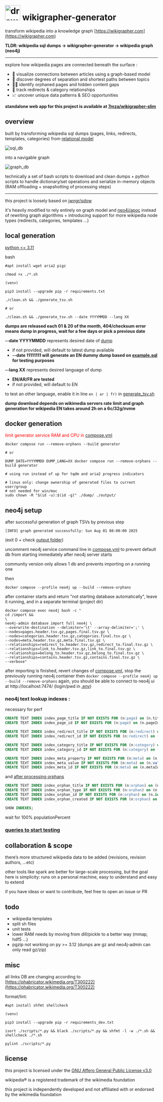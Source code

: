 # <img src="./misc/wikigrapher.png" alt="drawing" width="50"/> wikigrapher-generator

transform wikipedia into a knowledge graph [https://wikigrapher.com](https://wikigrapher.com)

**TLDR: wikipedia sql dumps -> wikigrapher-generator -> wikipedia graph (neo4j)**

---

explore how wikipedia pages are connected beneath the surface :

- 🔗 visualize connections between articles using a graph-based model
- 🧭 discover degrees of separation and shortest paths between topics
- 🕵️‍♂️ identify orphaned pages and hidden content gaps
- 🔄 track redirects & category relationships
- 📈 uncover unique data patterns & SEO opportunities

**standalone web app for this project is available at [7mza/wikigrapher-slim](https://github.com/7mza/wikigrapher-slim)**

## overview

built by transforming wikipedia sql dumps (pages, links, redirects, templates, categories) from [relational model](https://www.mediawiki.org/wiki/manual:database_layout)

![sql_db](./misc/db.jpg)

into a navigable graph

![graph_db](./misc/graph.jpg)

technically a set of bash scripts to download and clean dumps + python scripts to handle dictionary/set operations and serialize in-memory objects (RAM offloading + snapshotting of processing steps)

---

this project is loosely based on [jwngr/sdow](https://github.com/jwngr/sdow)

it's heavily modified to rely entirely on graph model and [neo4j/apoc](https://github.com/neo4j/apoc) instead of rewriting graph algorithms + introducing support for more wikipedia node types (redirects, categories, templates ...)

## local generation

[python <= 3.11](https://github.com/pyenv/pyenv)

bash

```shell
#apt install wget aria2 pigz

chmod +x ./*.sh

(venv)

pip3 install --upgrade pip -r requirements.txt

./clean.sh && ./generate_tsv.sh

# or

./clean.sh && ./generate_tsv.sh --date YYYYMMDD --lang XX
```

**dumps are released each 01 & 20 of the month, 404/checksum error means dump in progress, wait for a few days or pick a previous date**

**--date YYYYMMDD** represents desired date of [dump](https://dumps.wikimedia.org/enwiki)

- if not provided, will default to latest dump available
- **--date 11111111 will generate an EN dummy dump based on [example.sql](./misc/example.sql) for testing purposes**

**--lang XX** represents desired language of dump

- **EN/AR/FR are tested**
- if not provided, will default to EN

to test an other language, enable it in line `en | ar | fr)` in [generate_tsv.sh](./generate_tsv.sh)

**dump download depends on wikimedia servers rate limit and graph generation for wikipedia EN takes around 2h on a 6c/32g/nvme**

## docker generation

<span style="color:red">limit generator service RAM and CPU in [compose.yml](./compose.yml)</span>

```shell
docker compose run --remove-orphans --build generator

# or

DUMP_DATE=YYYYMMDD DUMP_LANG=XX docker compose run --remove-orphans --build generator

# using run instead of up for tqdm and aria2 progress indicators
```

```shell
# linux only: change ownership of generated files to current user/group
# not needed for win/mac
sudo chown -R "$(id -u):$(id -g)" ./dump/ ./output/
```

## neo4j setup

after successful generation of graph TSVs by previous step

`[INFO] graph generated successfully: Sun Aug 01 08:00:00 2025`

(exit 0 + check [output folder](./output/))

uncomment neo4j service command line in [compose.yml](./compose.yml) to prevent default db from starting immediately after neo4j server starts

community version only allows 1 db and prevents importing on a running one

then

```shell
docker compose --profile neo4j up --build --remove-orphans
```

after container starts and return "not starting database automatically", leave it running, and in a separate terminal (project dir)

```shell
docker compose exec neo4j bash -c "
cd /import &&
\
neo4j-admin database import full neo4j \
--overwrite-destination --delimiter='\t' --array-delimiter=';' \
--nodes=pages.header.tsv.gz,pages.final.tsv.gz \
--nodes=categories.header.tsv.gz,categories.final.tsv.gz \
--nodes=meta.header.tsv.gz,meta.final.tsv.gz \
--relationships=redirect_to.header.tsv.gz,redirect_to.final.tsv.gz \
--relationships=link_to.header.tsv.gz,link_to.final.tsv.gz \
--relationships=belong_to.header.tsv.gz,belong_to.final.tsv.gz \
--relationships=contains.header.tsv.gz,contains.final.tsv.gz \
--verbose"
```

after importing is finished, revert changes of [compose.yml](./compose.yml), stop the previously running neo4j container then `docker compose --profile neo4j up --build --remove-orphans` again, you should be able to connect to neo4j ui at http://localhost:7474/ (login/pwd in [.env](./.env))

### neo4j text lookup indexes :

necessary for perf

```sql
CREATE TEXT INDEX index_page_title IF NOT EXISTS FOR (n:page) on (n.title);
CREATE TEXT INDEX index_page_id IF NOT EXISTS FOR (n:page) on (n.pageId);

CREATE TEXT INDEX index_redirect_title IF NOT EXISTS FOR (n:redirect) on (n.title);
CREATE TEXT INDEX index_redirect_id IF NOT EXISTS FOR (n:redirect) on (n.pageId);

CREATE TEXT INDEX index_category_title IF NOT EXISTS FOR (n:category) on (n.title);
CREATE TEXT INDEX index_category_id IF NOT EXISTS FOR (n:category) on (n.categoryId);

CREATE TEXT INDEX index_meta_property IF NOT EXISTS FOR (n:meta) on (n.property);
CREATE TEXT INDEX index_meta_value IF NOT EXISTS FOR (n:meta) on (n.value);
CREATE TEXT INDEX index_meta_id IF NOT EXISTS FOR (n:meta) on (n.metaId);
```

and [after processing orphans](./NEO4J.md)

```sql
CREATE TEXT INDEX index_orphan_title IF NOT EXISTS FOR (n:orphan) on (n.title);
CREATE TEXT INDEX index_orphan_type IF NOT EXISTS FOR (n:orphan) on (n.type);
CREATE TEXT INDEX index_orphan_id IF NOT EXISTS FOR (n:orphan) on (n.id);
CREATE TEXT INDEX index_orphan_created IF NOT EXISTS FOR (n:orphan) on (n.createdAt);
```

```sql
SHOW INDEXES;
```

wait for 100% populationPercent

### [queries to start testing](./NEO4J.md)

## collaboration & scope

there’s more structured wikipedia data to be added (revisions, revision authors, ...etc)

other tools like spark are better for large-scale processing, but the goal here is simplicity:
runs on a personal machine, easy to understand and easy to extend

if you have ideas or want to contribute, feel free to open an issue or PR

## todo

- wikipedia templates
- split sh files
- unit tests
- lower RAM needs by moving from dill/pickle to a better way (mmap, hdf5 ...)
- pgzip not working on py >= 3.12 (dumps are gz and neo4j-admin can only read gz/zip)

## misc

all links DB are changing according to [https://phabricator.wikimedia.org/T300222](https://phabricator.wikimedia.org/T300222)

format/lint:

```shell
#apt install shfmt shellcheck

(venv)

pip3 install --upgrade pip -r requirements_dev.txt

isort ./scripts/*.py && black ./scripts/*.py && shfmt -l -w ./*.sh && shellcheck ./*.sh

pylint ./scripts/*.py
```

## license

this project is licensed under the [GNU Affero General Public License v3.0](./LICENSE.txt)

wikipedia® is a registered trademark of the wikimedia foundation

this project is independently developed and not affiliated with or endorsed by the wikimedia foundation

